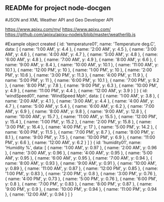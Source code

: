 ## READMe for project node-docgen

#JSON and XML Weather API and Geo Developer API

https://www.apixu.com/my/
https://www.apixu.com/
https://github.com/apixu/apixu-nodejs/blob/master/weatherlib.js




#Example object created 
{ id: 'temperature01',
  name: 'Temperature deg.C',
  data: 
   [ { name: '1:00 AM', y: 4.4 },
     { name: '2:00 AM', y: 4.5 },
     { name: '3:00 AM', y: 4.6 },
     { name: '4:00 AM', y: 4.7 },
     { name: '5:00 AM', y: 4.8 },
     { name: '6:00 AM', y: 4.8 },
     { name: '7:00 AM', y: 4.9 },
     { name: '8:00 AM', y: 6.6 },
     { name: '9:00 AM', y: 8.4 },
     { name: '10:00 AM', y: 10.1 },
     { name: '11:00 AM', y: 10.1 },
     { name: '12:00 PM', y: 10 },
     { name: '1:00 PM', y: 10 },
     { name: '2:00 PM', y: 10.6 },
     { name: '3:00 PM', y: 11.3 },
     { name: '4:00 PM', y: 11.9 },
     { name: '5:00 PM', y: 11 },
     { name: '6:00 PM', y: 10.1 },
     { name: '7:00 PM', y: 9.2 },
     { name: '8:00 PM', y: 7.8 },
     { name: '9:00 PM', y: 6.3 },
     { name: '10:00 PM', y: 4.9 },
     { name: '11:00 PM', y: 4.4 },
     { name: '12:00 AM', y: 3.9 } ] }
{ id: 'windSpeed01',
  name: 'WindSpeed Mph',
  data: 
   [ { name: '1:00 AM', y: 3.8 },
     { name: '2:00 AM', y: 4.1 },
     { name: '3:00 AM', y: 4.4 },
     { name: '4:00 AM', y: 4.7 },
     { name: '5:00 AM', y: 5.4 },
     { name: '6:00 AM', y: 6.2 },
     { name: '7:00 AM', y: 6.9 },
     { name: '8:00 AM', y: 9.8 },
     { name: '9:00 AM', y: 12.8 },
     { name: '10:00 AM', y: 15.7 },
     { name: '11:00 AM', y: 15.5 },
     { name: '12:00 PM', y: 15.4 },
     { name: '1:00 PM', y: 15.2 },
     { name: '2:00 PM', y: 15.8 },
     { name: '3:00 PM', y: 16.4 },
     { name: '4:00 PM', y: 17 },
     { name: '5:00 PM', y: 14.2 },
     { name: '6:00 PM', y: 11.5 },
     { name: '7:00 PM', y: 8.7 },
     { name: '8:00 PM', y: 8.1 },
     { name: '9:00 PM', y: 7.5 },
     { name: '10:00 PM', y: 6.9 },
     { name: '11:00 PM', y: 6.6 },
     { name: '12:00 AM', y: 6.2 } ] }
{ id: 'humidity01',
  name: 'Humidity %',
  data: 
   [ { name: '1:00 AM', y: 0.97 },
     { name: '2:00 AM', y: 0.96 },
     { name: '3:00 AM', y: 0.96 },
     { name: '4:00 AM', y: 0.95 },
     { name: '5:00 AM', y: 0.95 },
     { name: '6:00 AM', y: 0.95 },
     { name: '7:00 AM', y: 0.94 },
     { name: '8:00 AM', y: 0.93 },
     { name: '9:00 AM', y: 0.91 },
     { name: '10:00 AM', y: 0.89 },
     { name: '11:00 AM', y: 0.87 },
     { name: '12:00 PM', y: 0.85 },
     { name: '1:00 PM', y: 0.83 },
     { name: '2:00 PM', y: 0.8 },
     { name: '3:00 PM', y: 0.76 },
     { name: '4:00 PM', y: 0.73 },
     { name: '5:00 PM', y: 0.76 },
     { name: '6:00 PM', y: 0.8 },
     { name: '7:00 PM', y: 0.83 },
     { name: '8:00 PM', y: 0.87 },
     { name: '9:00 PM', y: 0.9 },
     { name: '10:00 PM', y: 0.94 },
     { name: '11:00 PM', y: 0.94 },
     { name: '12:00 AM', y: 0.94 } ] }
